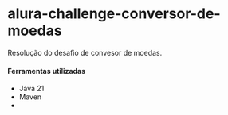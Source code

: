 # alura-challenge-conversor-de-moedas

Resolução do desafio de convesor de moedas.

#### Ferramentas utilizadas

- Java 21
- Maven
- 